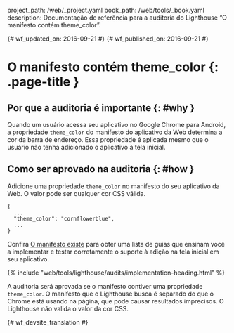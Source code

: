 project_path: /web/_project.yaml
book_path: /web/tools/_book.yaml
description: Documentação de referência para a auditoria do Lighthouse “O manifesto contém theme_color”.

{# wf_updated_on: 2016-09-21 #}
{# wf_published_on: 2016-09-21 #}

# O manifesto contém theme_color  {: .page-title }

## Por que a auditoria é importante {: #why }

Quando um usuário acessa seu aplicativo no  Google Chrome para Android, a propriedade `theme_color` do
manifesto do aplicativo da Web determina a cor da barra de endereço. Essa propriedade
é aplicada mesmo que o usuário não tenha adicionado o aplicativo à tela inicial.

## Como ser aprovado na auditoria {: #how }

Adicione uma propriedade `theme_color` no manifesto do seu aplicativo da Web. O valor pode ser qualquer cor
CSS válida.

    {
      ...
      "theme_color": "cornflowerblue",
      ...
    }

Confira [O manifesto existe](manifest-exists#how)
para obter uma lista de guias que ensinam você a implementar
e testar corretamente o suporte à adição na tela inicial em seu aplicativo.

{% include "web/tools/lighthouse/audits/implementation-heading.html" %}

A auditoria será aprovada se o manifesto contiver uma propriedade `theme_color`.
O manifesto que o Lighthouse busca é separado do que o Chrome está
usando na página, que pode causar resultados imprecisos. O Lighthouse não
valida o valor da cor CSS.


{# wf_devsite_translation #}
